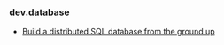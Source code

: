 ### dev.database

* [Build a distributed SQL database from the ground up](https://github.com/ngaut/builddatabase)

